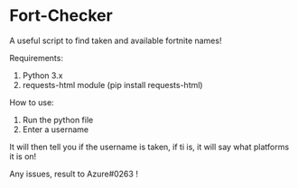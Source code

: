 # Fort-Checker
A useful script to find taken and available fortnite names!

Requirements:

1. Python 3.x
2. requests-html module (pip install requests-html)

How to use: 
1. Run the python file
2. Enter a username

It will then tell you if the username is taken, if ti is, it will say what platforms it is on!

Any issues, result to Azure#0263 !
